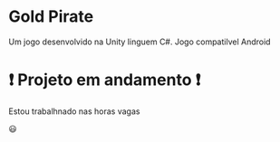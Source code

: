 # Gold Pirate
<p> Um jogo desenvolvido na Unity linguem C#. Jogo compatilvel Android </p>

# ❗ Projeto em andamento ❗
<p>Estou trabalhnado nas horas vagas</p> 😃
